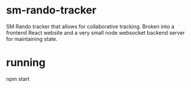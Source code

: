 # sm-rando-tracker
SM Rando tracker that allows for collaborative tracking.  Broken into a frontend React website and a very small node websocket backend server for maintaining state.

# running
npm start
